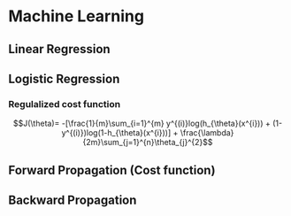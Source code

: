 
# Machine Learning

## Linear Regression

## Logistic Regression
### Regulalized cost function
$$J(\theta)= -[\frac{1}{m}\sum_{i=1}^{m} y^{(i)}log(h_{\theta}(x^{i})) + (1-y^{(i)})log(1-h_{\theta}(x^{i}))] + \frac{\lambda}{2m}\sum_{j=1}^{n}\theta_{j}^{2}$$

## Forward Propagation (Cost function)


## Backward Propagation 